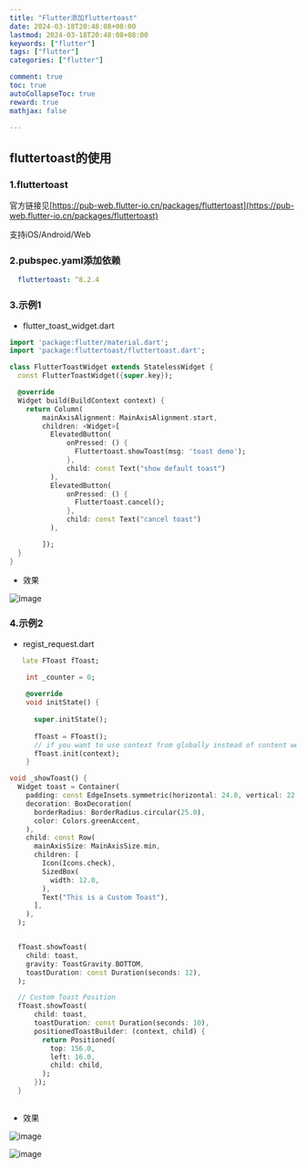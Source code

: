 ```yaml
---
title: "Flutter添加fluttertoast"
date: 2024-03-18T20:48:08+08:00
lastmod: 2024-03-18T20:48:08+08:00
keywords: ["flutter"]
tags: ["flutter"]
categories: ["flutter"]

comment: true
toc: true
autoCollapseToc: true
reward: true
mathjax: false

---
```


<!--more-->


## fluttertoast的使用

### 1.fluttertoast

官方链接见[https://pub-web.flutter-io.cn/packages/fluttertoast](https://pub-web.flutter-io.cn/packages/fluttertoast)

支持iOS/Android/Web

### 2.pubspec.yaml添加依赖

```yaml
  fluttertoast: ^8.2.4
```

### 3.示例1

* flutter_toast_widget.dart
```dart
import 'package:flutter/material.dart';
import 'package:fluttertoast/fluttertoast.dart';

class FlutterToastWidget extends StatelessWidget {
  const FlutterToastWidget({super.key});

  @override
  Widget build(BuildContext context) {
    return Column(
        mainAxisAlignment: MainAxisAlignment.start,
        children: <Widget>[
          ElevatedButton(
              onPressed: () {
                Fluttertoast.showToast(msg: 'toast demo');
              },
              child: const Text("show default toast")
          ),
          ElevatedButton(
              onPressed: () {
                Fluttertoast.cancel();
              },
              child: const Text("cancel toast")
          ),

        ]);
  }
}


```

* 效果

![image](/images/flutter/flutter添加fluttertoast/result_1.png)

### 4.示例2

* regist_request.dart

```dart
   late FToast fToast;

    int _counter = 0;
    
    @override
    void initState() {
    
      super.initState();
    
      fToast = FToast();
      // if you want to use context from globally instead of content we need to pass navigatorKey.currentContext!
      fToast.init(context);
    }

void _showToast() {
  Widget toast = Container(
    padding: const EdgeInsets.symmetric(horizontal: 24.0, vertical: 22.0),
    decoration: BoxDecoration(
      borderRadius: BorderRadius.circular(25.0),
      color: Colors.greenAccent,
    ),
    child: const Row(
      mainAxisSize: MainAxisSize.min,
      children: [
        Icon(Icons.check),
        SizedBox(
          width: 12.0,
        ),
        Text("This is a Custom Toast"),
      ],
    ),
  );


  fToast.showToast(
    child: toast,
    gravity: ToastGravity.BOTTOM,
    toastDuration: const Duration(seconds: 12),
  );

  // Custom Toast Position
  fToast.showToast(
      child: toast,
      toastDuration: const Duration(seconds: 10),
      positionedToastBuilder: (context, child) {
        return Positioned(
          top: 156.0,
          left: 16.0,
          child: child,
        );
      });
  }
  
```

* 效果

![image](/images/flutter/flutter添加fluttertoast/result_2.png)

![image](/images/flutter/flutter添加fluttertoast/result_3.png)

